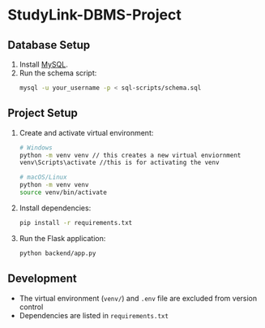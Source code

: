 # StudyLink-DBMS-Project

## Database Setup

1. Install [MySQL](https://dev.mysql.com/downloads/).
2. Run the schema script:
   ```bash
   mysql -u your_username -p < sql-scripts/schema.sql
   ```

## Project Setup

1. Create and activate virtual environment:

   ```bash
   # Windows
   python -m venv venv // this creates a new virtual enviornment
   venv\Scripts\activate //this is for activating the venv

   # macOS/Linux
   python -m venv venv 
   source venv/bin/activate
   ```

2. Install dependencies:

   ```bash
   pip install -r requirements.txt
   ```

3. Run the Flask application:
   ```bash
   python backend/app.py
   ```

## Development

- The virtual environment (`venv/`) and `.env` file are excluded from version control
- Dependencies are listed in `requirements.txt`
